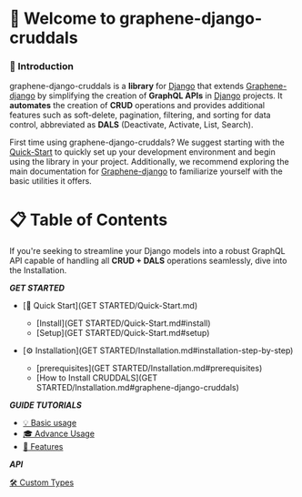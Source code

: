 # 🚀 Welcome to graphene-django-cruddals


### 📝 Introduction

graphene-django-cruddals is a **library** for [Django] that extends [Graphene-django] by simplifying the creation of **GraphQL APIs** in [Django] projects. It **automates** the creation of **CRUD** operations and provides additional features such as soft-delete, pagination, filtering, and sorting for data control, abbreviated as **DALS** (Deactivate, Activate, List, Search).

First time using graphene-django-cruddals? We suggest starting with the [Quick-Start] to quickly set up your development environment and begin using the library in your project. Additionally, we recommend exploring the main documentation for [Graphene-django] to familiarize yourself with the basic utilities it offers.

[Quick-Start]:https://graphene-django-cruddals.readthedocs.io/en/latest/GET%20STARTED/Quick-Start/

[Graphene-django]:https://docs.graphene-python.org/projects/django/en/latest/#

[Django]: https://www.djangoproject.com/

# 📋 Table of Contents

If you're seeking to streamline your Django models into a robust GraphQL API capable of handling all **CRUD + DALS** operations seamlessly, dive into the Installation.

***GET STARTED***

- [🏁 Quick Start](GET STARTED/Quick-Start.md)
    - [Install](GET STARTED/Quick-Start.md#install)
    - [Setup](GET STARTED/Quick-Start.md#setup)

- [⚙️ Installation](GET STARTED/Installation.md#installation-step-by-step) 
    - [prerequisites](GET STARTED/Installation.md#prerequisites)
    - [How to Install CRUDDALS](GET STARTED/Installation.md#graphene-django-cruddals)
  
***GUIDE TUTORIALS***

- [💡 Basic usage](GUIDE-TUTORIALS/Basic-Usage.md)
- [🎓 Advance Usage](GUIDE-TUTORIALS/Advance-Usage.md)
- [🌟 Features](GUIDE-TUTORIALS/Features.md)

***API***

[ 🛠️ Custom Types](API/Custom-Types.md)

